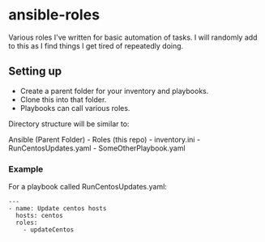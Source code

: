 # ansible-roles
Various roles I've written for basic automation of tasks.  I will randomly add to this as I find things I get tired of repeatedly doing.

## Setting up
- Create a parent folder for your inventory and playbooks.
- Clone this into that folder.
- Playbooks can call various roles.

Directory structure will be similar to:

Ansible (Parent Folder)
  \- Roles (this repo)
  \- inventory.ini
  \- RunCentosUpdates.yaml
  \- SomeOtherPlaybook.yaml

### Example
For a playbook called RunCentosUpdates.yaml:
```
---
- name: Update centos hosts
  hosts: centos
  roles:
    - updateCentos
```